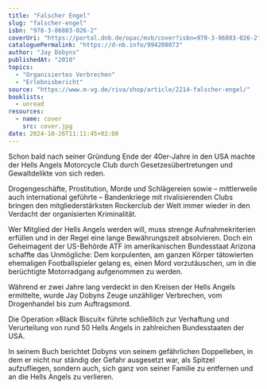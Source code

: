 ```yaml
---
title: "Falscher Engel"
slug: "falscher-engel"
isbn: "978-3-86883-026-2"
coverUri: "https://portal.dnb.de/opac/mvb/cover?isbn=978-3-86883-026-2"
cataloguePermalink: "https://d-nb.info/994208073"
author: "Jay Dobyns"
publishedAt: "2010"
topics:
  - "Organisiertes Verbrechen"
  - "Erlebnisbericht"
source: "https://www.m-vg.de/riva/shop/article/2214-falscher-engel/"
booklists:
  - unread
resources:
  - name: cover
    src: cover.jpg
date: 2024-10-26T11:11:45+02:00
---
```

Schon bald nach seiner Gründung Ende der 40er-Jahre in den USA machte der 
Hells Angels Motorcycle Club durch Gesetzesübertretungen und Gewaltdelikte von 
sich reden.

Drogengeschäfte, Prostitution, Morde und Schlägereien sowie – mittlerweile auch
international geführte – Bandenkriege mit rivalisierenden Clubs bringen den 
mitgliederstärksten Rockerclub der Welt immer wieder in den 
Verdacht der organisierten Kriminalität.

Wer Mitglied der Hells Angels werden will, muss strenge Aufnahmekriterien 
erfüllen und in der Regel eine lange Bewährungszeit absolvieren. Doch ein 
Geheimagent der US-Behörde ATF im amerikanischen Bundesstaat Arizona schaffte 
das Unmögliche: Dem korpulenten, am ganzen Körper tätowierten ehemaligen 
Footballspieler gelang es, einen Mord vorzutäuschen, um in die berüchtigte 
Motorradgang aufgenommen zu werden. 

Während er zwei Jahre lang verdeckt in den Kreisen der Hells Angels ermittelte, 
wurde Jay Dobyns Zeuge unzähliger Verbrechen, vom Drogenhandel bis zum 
Auftragsmord.

Die Operation »Black Biscuit« führte schließlich zur Verhaftung und Verurteilung 
von rund 50 Hells Angels in zahlreichen Bundesstaaten der USA. 

In seinem Buch berichtet Dobyns von seinem gefährlichen Doppelleben, in dem er 
nicht nur ständig der Gefahr ausgesetzt war, als Spitzel aufzufliegen, sondern 
auch, sich ganz von seiner Familie zu entfernen und an die Hells Angels zu 
verlieren.